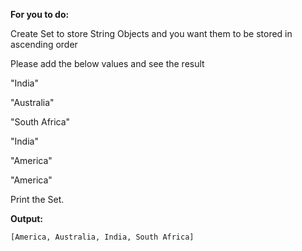 **For you to do:**

Create Set to store String Objects and you want them to be stored in ascending order

Please add the below values and see the result

"India"

"Australia"

"South Africa"

"India"

"America"

"America"

Print the Set.

**Output:**

```
[America, Australia, India, South Africa]
```

